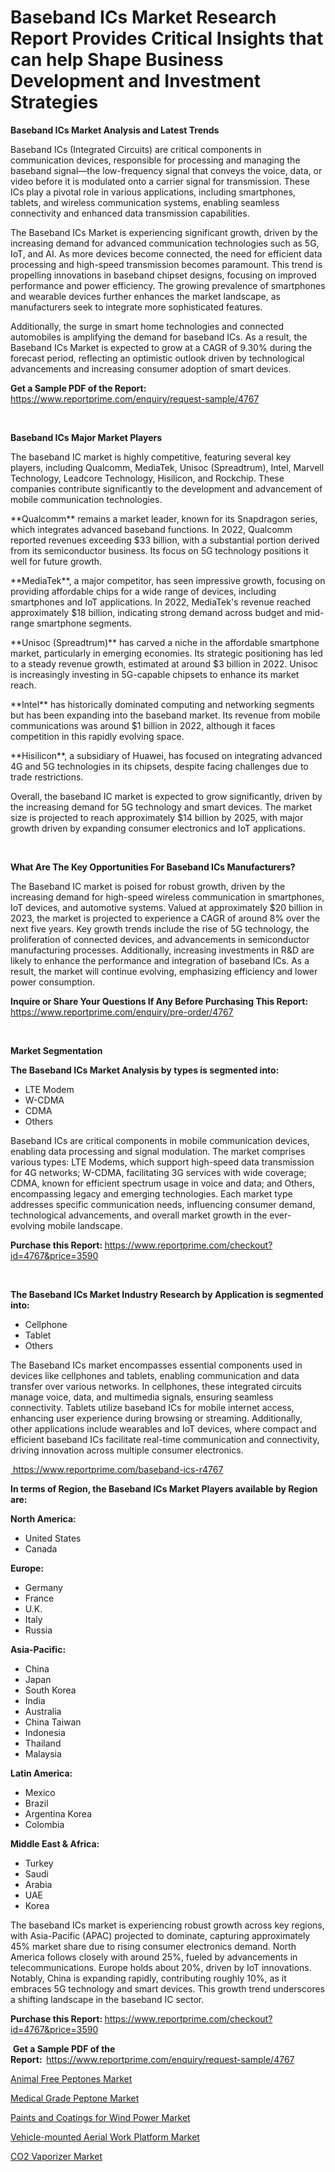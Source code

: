<p><h1>Baseband ICs Market Research Report Provides Critical Insights that can help Shape Business Development and Investment Strategies</h1></p><p><strong>Baseband ICs Market Analysis and Latest Trends</strong></p>
<p><p>Baseband ICs (Integrated Circuits) are critical components in communication devices, responsible for processing and managing the baseband signal—the low-frequency signal that conveys the voice, data, or video before it is modulated onto a carrier signal for transmission. These ICs play a pivotal role in various applications, including smartphones, tablets, and wireless communication systems, enabling seamless connectivity and enhanced data transmission capabilities.</p><p>The Baseband ICs Market is experiencing significant growth, driven by the increasing demand for advanced communication technologies such as 5G, IoT, and AI. As more devices become connected, the need for efficient data processing and high-speed transmission becomes paramount. This trend is propelling innovations in baseband chipset designs, focusing on improved performance and power efficiency. The growing prevalence of smartphones and wearable devices further enhances the market landscape, as manufacturers seek to integrate more sophisticated features.</p><p>Additionally, the surge in smart home technologies and connected automobiles is amplifying the demand for baseband ICs. As a result, the Baseband ICs Market is expected to grow at a CAGR of 9.30% during the forecast period, reflecting an optimistic outlook driven by technological advancements and increasing consumer adoption of smart devices.</p></p>
<p><strong>Get a Sample PDF of the Report:&nbsp;</strong> <a href="https://www.reportprime.com/enquiry/request-sample/4767?utm_campaign=1133&utm_medium=2&utm_source=Github&utm_content=ia&utm_term=13102024&utm_id=baseband-ics">https://www.reportprime.com/enquiry/request-sample/4767</a></p>
<p>&nbsp;</p>
<p><strong>Baseband ICs Major Market Players</strong></p>
<p><p>The baseband IC market is highly competitive, featuring several key players, including Qualcomm, MediaTek, Unisoc (Spreadtrum), Intel, Marvell Technology, Leadcore Technology, Hisilicon, and Rockchip. These companies contribute significantly to the development and advancement of mobile communication technologies.</p><p>**Qualcomm** remains a market leader, known for its Snapdragon series, which integrates advanced baseband functions. In 2022, Qualcomm reported revenues exceeding $33 billion, with a substantial portion derived from its semiconductor business. Its focus on 5G technology positions it well for future growth.</p><p>**MediaTek**, a major competitor, has seen impressive growth, focusing on providing affordable chips for a wide range of devices, including smartphones and IoT applications. In 2022, MediaTek's revenue reached approximately $18 billion, indicating strong demand across budget and mid-range smartphone segments.</p><p>**Unisoc (Spreadtrum)** has carved a niche in the affordable smartphone market, particularly in emerging economies. Its strategic positioning has led to a steady revenue growth, estimated at around $3 billion in 2022. Unisoc is increasingly investing in 5G-capable chipsets to enhance its market reach.</p><p>**Intel** has historically dominated computing and networking segments but has been expanding into the baseband market. Its revenue from mobile communications was around $1 billion in 2022, although it faces competition in this rapidly evolving space.</p><p>**Hisilicon**, a subsidiary of Huawei, has focused on integrating advanced 4G and 5G technologies in its chipsets, despite facing challenges due to trade restrictions. </p><p>Overall, the baseband IC market is expected to grow significantly, driven by the increasing demand for 5G technology and smart devices. The market size is projected to reach approximately $14 billion by 2025, with major growth driven by expanding consumer electronics and IoT applications.</p></p>
<p>&nbsp;</p>
<p><strong>What Are The Key Opportunities For Baseband ICs Manufacturers?</strong></p>
<p><p>The Baseband IC market is poised for robust growth, driven by the increasing demand for high-speed wireless communication in smartphones, IoT devices, and automotive systems. Valued at approximately $20 billion in 2023, the market is projected to experience a CAGR of around 8% over the next five years. Key growth trends include the rise of 5G technology, the proliferation of connected devices, and advancements in semiconductor manufacturing processes. Additionally, increasing investments in R&D are likely to enhance the performance and integration of baseband ICs. As a result, the market will continue evolving, emphasizing efficiency and lower power consumption.</p></p>
<p><strong>Inquire or Share Your Questions If Any Before Purchasing This Report:</strong> <a href="https://www.reportprime.com/enquiry/pre-order/4767?utm_campaign=1133&utm_medium=2&utm_source=Github&utm_content=ia&utm_term=13102024&utm_id=baseband-ics">https://www.reportprime.com/enquiry/pre-order/4767</a></p>
<p>&nbsp;</p>
<p><strong>Market Segmentation</strong></p>
<p><strong>The Baseband ICs Market Analysis by types is segmented into:</strong></p>
<p><ul><li>LTE Modem</li><li>W-CDMA</li><li>CDMA</li><li>Others</li></ul></p>
<p><p>Baseband ICs are critical components in mobile communication devices, enabling data processing and signal modulation. The market comprises various types: LTE Modems, which support high-speed data transmission for 4G networks; W-CDMA, facilitating 3G services with wide coverage; CDMA, known for efficient spectrum usage in voice and data; and Others, encompassing legacy and emerging technologies. Each market type addresses specific communication needs, influencing consumer demand, technological advancements, and overall market growth in the ever-evolving mobile landscape.</p></p>
<p><strong>Purchase this Report:&nbsp;</strong><a href="https://www.reportprime.com/checkout?id=4767&price=3590&utm_campaign=1133&utm_medium=2&utm_source=Github&utm_content=ia&utm_term=13102024&utm_id=baseband-ics">https://www.reportprime.com/checkout?id=4767&price=3590</a></p>
<p>&nbsp;</p>
<p><strong>The Baseband ICs Market Industry Research by Application is segmented into:</strong></p>
<p><ul><li>Cellphone</li><li>Tablet</li><li>Others</li></ul></p>
<p><p>The Baseband ICs market encompasses essential components used in devices like cellphones and tablets, enabling communication and data transfer over various networks. In cellphones, these integrated circuits manage voice, data, and multimedia signals, ensuring seamless connectivity. Tablets utilize baseband ICs for mobile internet access, enhancing user experience during browsing or streaming. Additionally, other applications include wearables and IoT devices, where compact and efficient baseband ICs facilitate real-time communication and connectivity, driving innovation across multiple consumer electronics.</p></p>
<p><a href="https://www.reportprime.com/baseband-ics-r4767?utm_campaign=1133&utm_medium=2&utm_source=Github&utm_content=ia&utm_term=13102024&utm_id=baseband-ics">&nbsp;https://www.reportprime.com/baseband-ics-r4767</a></p>
<p><strong>In terms of Region, the Baseband ICs Market Players available by Region are:</strong></p>
<p>
    <p> <strong> North America: </strong>
        <ul>
            <li>United States</li>
            <li>Canada</li>
        </ul>
        </p> 
    <p> <strong> Europe: </strong>
        <ul>
            <li>Germany</li>
            <li>France</li>
            <li>U.K.</li>
            <li>Italy</li>
            <li>Russia</li>
        </ul>
        </p> 
    <p> <strong> Asia-Pacific: </strong>
        <ul>
            <li>China</li>
            <li>Japan</li>
            <li>South Korea</li>
            <li>India</li>
            <li>Australia</li>
            <li>China Taiwan</li>
            <li>Indonesia</li>
            <li>Thailand</li>
            <li>Malaysia</li>
        </ul>
        </p> 
    <p> <strong> Latin America: </strong>
        <ul>
            <li>Mexico</li>
            <li>Brazil</li>
            <li>Argentina Korea</li>
            <li>Colombia</li>
        </ul>
        </p> 
    <p> <strong> Middle East & Africa: </strong>
        <ul>
            <li>Turkey</li>
            <li>Saudi</li>
            <li>Arabia</li>
            <li>UAE</li>
            <li>Korea</li>
        </ul>
    </p>
    </p>
<p><p>The baseband ICs market is experiencing robust growth across key regions, with Asia-Pacific (APAC) projected to dominate, capturing approximately 45% market share due to rising consumer electronics demand. North America follows closely with around 25%, fueled by advancements in telecommunications. Europe holds about 20%, driven by IoT innovations. Notably, China is expanding rapidly, contributing roughly 10%, as it embraces 5G technology and smart devices. This growth trend underscores a shifting landscape in the baseband IC sector.</p></p>
<p><strong>Purchase this Report: </strong><a href="https://www.reportprime.com/checkout?id=4767&price=3590&utm_campaign=1133&utm_medium=2&utm_source=Github&utm_content=ia&utm_term=13102024&utm_id=baseband-ics">https://www.reportprime.com/checkout?id=4767&price=3590</a></p>
<p>&nbsp;<strong>Get a Sample PDF of the Report:&nbsp;&nbsp;</strong><a href="https://www.reportprime.com/enquiry/request-sample/4767?utm_campaign=1133&utm_medium=2&utm_source=Github&utm_content=ia&utm_term=13102024&utm_id=baseband-ics">https://www.reportprime.com/enquiry/request-sample/4767</a></p>
<p><strong></strong></p>
<p><p><a href="https://www.linkedin.com/pulse/navigating-global-animal-free-peptones-market-from-trends-strategy-9pfvf?utm_campaign=1133&utm_medium=2&utm_source=Github&utm_content=ia&utm_term=13102024&utm_id=baseband-ics">Animal Free Peptones Market</a></p><p><a href="https://www.linkedin.com/pulse/consumer-behavior-shifts-medical-grade-peptone-market-demand-og4cc?utm_campaign=1133&utm_medium=2&utm_source=Github&utm_content=ia&utm_term=13102024&utm_id=baseband-ics">Medical Grade Peptone Market</a></p><p><a href="https://www.linkedin.com/pulse/emerging-opportunities-challenges-global-paints-coatings-wind-ba0oc?utm_campaign=1133&utm_medium=2&utm_source=Github&utm_content=ia&utm_term=13102024&utm_id=baseband-ics">Paints and Coatings for Wind Power Market</a></p><p><a href="https://github.com/maegansw4/Market-Research-Report-List-1/blob/main/vehicle-mounted-aerial-work-platform-market.md?utm_campaign=1133&utm_medium=2&utm_source=Github&utm_content=ia&utm_term=13102024&utm_id=baseband-ics">Vehicle-mounted Aerial Work Platform Market</a></p><p><a href="https://github.com/janelbaub6/Market-Research-Report-List-1/blob/main/co2-vaporizer-market.md?utm_campaign=1133&utm_medium=2&utm_source=Github&utm_content=ia&utm_term=13102024&utm_id=baseband-ics">CO2 Vaporizer Market</a></p></p>